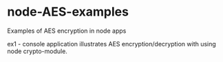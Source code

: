 node-AES-examples
=================

Examples of AES encryption in node apps

ex1 - console application illustrates AES encryption/decryption with using node crypto-module.